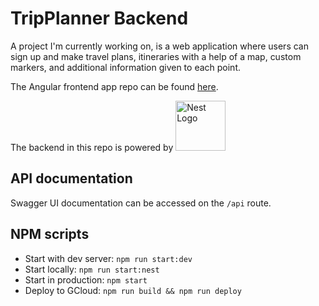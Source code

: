 # TripPlanner Backend

A project I'm currently working on, is a web application where users can sign up and make travel plans, itineraries with a help of a map, custom markers, and additional information given to each point.

The Angular frontend app repo can be found [here](https://github.com/KinPeter/TripPlanner).

The backend in this repo is powered by
<a href="https://nestjs.com/" target="blank"><img src="https://nestjs.com/img/logo_text.svg" width="80" alt="Nest Logo" /></a>

## API documentation

Swagger UI documentation can be accessed on the `/api` route.

## NPM scripts

- Start with dev server: `npm run start:dev`
- Start locally: `npm run start:nest`
- Start in production: `npm start`
- Deploy to GCloud: `npm run build && npm run deploy`
